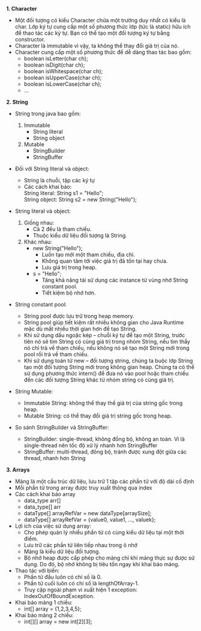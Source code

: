 **1. Character**
- Một đối tượng có kiểu Character chứa một trường duy nhất có kiểu là char. Lớp ký tự cung cấp một số phương thức lớp (tức là static) hữu ích để thao tác các ký tự. Bạn có thể tạo một đối tượng ký tự bằng constructor.
- Character là immutable vì vậy, ta không thể thay đổi giá trị của nó.
- Character cung cấp một số phương thức để dễ dàng thao tác bao gồm:
  - boolean isLetter(char ch);
  - boolean isDigit(char ch);
  - boolean isWhitespace(char ch);
  - boolean isUpperCase(char ch);
  - boolean isLowerCase(char ch);
  - ...

**2. String**
- String trong java bao gồm:
  1. Immutable
     - String literal
     - String object
  2. Mutable
     - StringBuilder
     - StringBuffer
- Đối với String literal và object:
  - String là chuỗi, tập các ký tự
  - Các cách khai báo:<br>
    String literal: String s1 = "Hello";<br>
    String object: String s2 = new String("Hello");<br>
- String literal và object:
  1. Giống nhau:
     - Cả 2 đều là tham chiếu.
     - Thuộc kiểu dữ liệu đối tượng là String.
  2. Khác nhau:
     - new String("Hello");
       - Luốn tạo mới một tham chiếu, địa chỉ.
       - Không quan tâm tới việc giá trị đã tồn tại hay chưa.
       - Lưu giá trị trong heap.
     - s = "Hello";
       - Tăng khả năng tái sử dụng các instance từ vùng nhớ String constant pool.
       - Tiết kiệm bộ nhớ hơn.
      
- String constant pool:
  - String pool được lưu trữ trong heap memory.
  - String pool giúp tiết kiệm rất nhiều không gian cho Java Runtime mặc dù mất nhiều thời gian hơn để tạo String.
  - Khi sử dụng dấu ngoặc kép – chuỗi ký tự để tạo một String, trước tiên nó sẽ tìm String có cùng giá trị trong nhóm String, nếu tìm thấy nó chỉ trả về tham chiếu, nếu không nó sẽ tạo một String mới trong pool rồi trả về tham chiếu.
  - Khi sử dụng toán tử new – đối tượng string, chúng ta buộc lớp String tạo một đối tượng String mới trong không gian heap. Chúng ta có thể sử dụng phương thức intern() để đưa nó vào pool hoặc tham chiếu đến các đối tượng String khác từ nhóm string có cùng giá trị.

- String Mutable:
  - Immutable String: không thể thay thế giá trị của string gốc trong heap.
  - Mutable String: có thể thay đổi giá trị string gốc trong heap.
 
- So sánh StringBuilder và StringBuffer:
  - StringBuilder: single-thread, không đồng bộ, không an toàn. Vì là single-thread nên tốc độ xử lý nhanh hơn StringBuffer
  - StringBuffer: multi-thread, đông bộ, tránh được xung đột giữa các thread, nhanh hơn String

**3. Arrays**
- Mảng là một cấu trúc dữ liệu, lưu trữ 1 tập các phần tử với độ dài cố định
- Mỗi phần tử trong array được truy xuất thông qua index
- Các cách khai báo array
  - data_type arr[]
  - data_type[] arr
  - dataType[] arrayRefVar = new dataType[arraySize];
  - dataType[] arrayRefVar = {value0, value1, ..., valuek};
- Lợi ích của việc sử dụng array:
  - Cho phép quản lý nhiều phần tử có cùng kiểu dữ liệu tại một thời điểm.
  - Lưu trữ các phần tử liên tiếp nhau trong ô nhớ
  - Mảng là kiểu dữ liệu đối tượng.
  - Bộ nhớ heap được cấp phép cho mảng chỉ khi mảng thực sự được sử dụng. Do đó, bộ nhớ không bị tiêu tốn ngay khi khai báo mảng.
- Thao tác với biến:
  - Phần tử đầu luôn có chỉ số là 0.
  - Phần tử cuối luôn có chỉ số là lengthOfArray-1.
  - Truy cập ngoài phạm vi xuất hiện 1 exception: IndexOutOfBoundException.
- Khai báo mảng 1 chiều:
  - int[] array = {1,2,3,4,5};
- Khai báo mảng 2 chiều:
  - int[][] array = new int[2][3];

